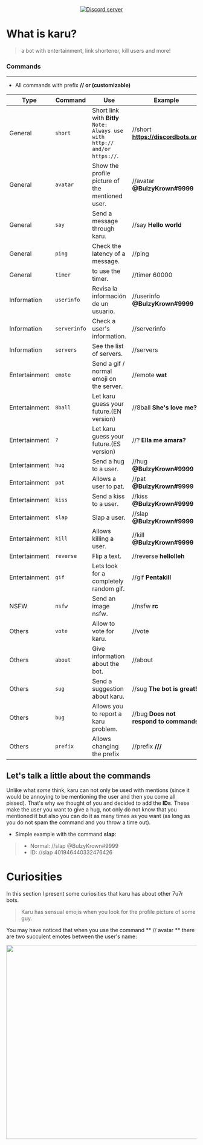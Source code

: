 <p align="center">
  <a href="https://discord.gg/MADjZPw"><img src="https://discordapp.com/api/guilds/374658779590950922/widget.png?style=banner2" alt="Discord server"></a>
</p>

# What is karu?
> a bot with entertainment, link shortener, kill users and more!


### Commands
* * *
* All commands with prefix **// or (customizable)**

|Type|Command|Use |Example|
|--|--|--|--|
|General|`short`|Short link with **Bitly** ```Note: Always use with http:// and/or https://```.|//short **https://discordbots.org**
|General|`avatar`|Show the profile picture of the mentioned user.|//avatar **@BulzyKrown#9999**
|General |`say`| Send a message through karu.|//say **Hello world**
|General|`ping`|Check the latency of a message.|//ping
|General|`timer`|to use the timer.|//timer 60000  
|Information|`userinfo`|Revisa la información de un usuario.|//userinfo **@BulzyKrown#9999**
|Information|`serverinfo`|Check a user's information.|//serverinfo
|Information|`servers`|See the list of servers.|//servers
|Entertainment|`emote`|Send a gif / normal emoji on the server.|//emote **wat**
|Entertainment|`8ball`|Let karu guess your future.(EN version)|//8ball **She's love me?**
|Entertainment|`?`|Let karu guess your future.(ES version)|//? **Ella me amara?**
|Entertainment|`hug`|Send a hug to a user.|//hug **@BulzyKrown#9999**
|Entertainment|`pat`|Allows a user to pat.|//pat **@BulzyKrown#9999**
|Entertainment|`kiss`|Send a kiss to a user.|//kiss **@BulzyKrown#9999**
|Entertainment|`slap`|Slap a user.|//slap **@BulzyKrown#9999**
|Entertainment|`kill`|Allows killing a user.|//kill **@BulzyKrown#9999**
|Entertainment|`reverse`|Flip a text.|//reverse **hellolleh**
|Entertainment|`gif`|Lets look for a completely random gif.|//gif **Pentakill**
|NSFW|`nsfw`|Send an image nsfw.|//nsfw **rc**
|Others|`vote`|Allow to vote for karu.|//vote
|Others|`about`|Give information about the bot.|//about
|Others|`sug`|Send a suggestion about karu.|//sug **The bot is great!**
|Others|`bug`|Allows you to report a karu problem.|//bug **Does not respond to commands.**
|Others|`prefix`|Allows changing the prefix|//prefix **///**

## Let's talk a little about the commands
Unlike what *some* think, karu can not only be used with mentions (since it would be annoying to be mentioning the user and then you come all pissed). That's why we thought of you and decided to add the **IDs**.
These make the user you want to give a hug, not only do not know that you mentioned it but also you can do it as many times as you want (as long as you do not spam the command and you throw a time out).

* Simple example with the command **slap**:
>- Normal:	//slap @BulzyKrown#9999
>- ID:				//slap 401946440332476426

# Curiosities
In this section I present some curiosities that karu has about other 7u7r bots. 
> Karu has sensual emojis when you look for the profile picture of some guy.

You may have noticed that when you use the command ** // avatar ** there are two succulent emotes between the user's name:

<img src="https://i.imgur.com/rO1RxJb.gif" width="512"/>
